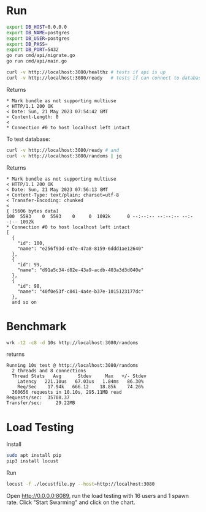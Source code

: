 # Run

```sh
export DB_HOST=0.0.0.0
export DB_NAME=postgres
export DB_USER=postgres
export DB_PASS=
export DB_PORT=5432
go run cmd/api/migrate.go
go run cmd/api/main.go
```

```sh
curl -v http://localhost:3080/healthz # tests if api is up
curl -v http://localhost:3080/ready   # tests if can connect to database
```

Returns

```
* Mark bundle as not supporting multiuse
< HTTP/1.1 200 OK
< Date: Sun, 21 May 2023 07:54:42 GMT
< Content-Length: 0
< 
* Connection #0 to host localhost left intact
```

To test database:

```sh
curl -v http://localhost:3080/ready # and
curl -v http://localhost:3080/randoms | jq
```

Returns

```
* Mark bundle as not supporting multiuse
< HTTP/1.1 200 OK
< Date: Sun, 21 May 2023 07:56:13 GMT
< Content-Type: text/plain; charset=utf-8
< Transfer-Encoding: chunked
< 
{ [5606 bytes data]
100  5593    0  5593    0     0  1092k      0 --:--:-- --:--:-- --:--:-- 1092k
* Connection #0 to host localhost left intact
[
  {
    "id": 100,
    "name": "e256f93d-e47e-47a8-8159-6ddd1ae12640"
  },
  {
    "id": 99,
    "name": "d91a5c34-d82e-43a9-acdb-403a3d3d040e"
  },
  {
    "id": 98,
    "name": "40f0e53f-c841-4a4e-b37e-1015123177dc"
  },
  and so on
```

# Benchmark

```sh
wrk -t2 -c8 -d 10s http://localhost:3080/randoms
```

returns

```
Running 10s test @ http://localhost:3080/randoms
  2 threads and 8 connections
  Thread Stats   Avg      Stdev     Max   +/- Stdev
    Latency   221.10us   67.03us   1.84ms   86.30%
    Req/Sec    17.94k   666.12    18.85k    74.26%
  360656 requests in 10.10s, 295.11MB read
Requests/sec:  35708.37
Transfer/sec:     29.22MB
```

# Load Testing

Install

```sh
sudo apt install pip
pip3 install locust
```

Run

```sh
locust -f ./locustfile.py --host=http://localhost:3080
```

Open  http://0.0.0.0:8089, run the load testing with 16 users and 1 spawn rate. Click "Start Swarming" and click on the chart.
